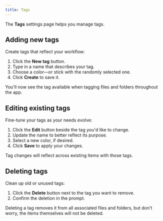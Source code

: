 ```yaml
---
title: Tags
---
```


<script>
  import { InfoBar } from "fluent-svelte";
</script>

The **Tags** settings page helps you manage tags.

## Adding new tags

Create tags that reflect your workflow:

1. Click the **New tag** button.
2. Type in a name that describes your tag.
3. Choose a color—or stick with the randomly selected one.
4. Click **Create** to save it.

You'll now see the tag available when tagging files and folders throughout the app.

## Editing existing tags

Fine-tune your tags as your needs evolve:

1. Click the **Edit** button beside the tag you'd like to change.
2. Update the name to better reflect its purpose.
3. Select a new color, if desired.
4. Click **Save** to apply your changes.

<InfoBar severity="information">
  Tag changes will reflect across existing items with those tags.
</InfoBar>

## Deleting tags

Clean up old or unused tags:

1. Click the **Delete** button next to the tag you want to remove.
2. Confirm the deletion in the prompt.

<InfoBar severity="information">
  Deleting a tag removes it from all associated files and folders, but don't worry, the items themselves will not be deleted.
</InfoBar>